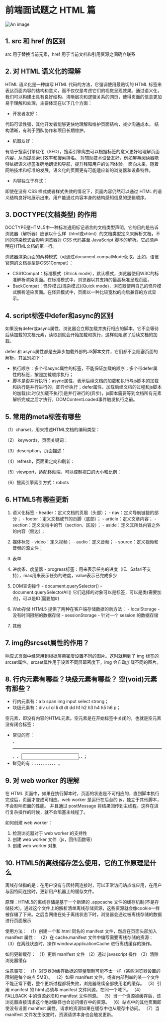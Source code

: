 # 前端面试题之 HTML 篇

![An image](/decorate/practice/html.png)

## 1. src 和 href 的区别

src 用于替换当前元素，href 用于当前文档和引用资源之间确立联系

## 2. 对 HTML 语义化的理解

HTML 语义化是一种编写 HTML 代码的方法，它强调使用最贴切的 HTML 标签来表达页面内容的结构和意义，而不仅仅是考虑它们的视觉呈现效果。通过语义化，我们可以构建出具有良好结构、清晰层次和逻辑关系的网页，使得页面的信息更加易于理解和处理，主要体现在以下几个方面：

- 开发者友好：

代码可读性强，其他开发者能够更快地理解和维护页面结构，减少沟通成本。
结构清晰，有利于团队协作和项目长期维护。

- 机器友好：

有助于搜索引擎优化（SEO），搜索引擎爬虫可以根据标签的意义更好地理解页面内容，从而提高索引效率和搜索排名。
对辅助技术设备友好，例如屏幕阅读器能够依据语义标签准确地朗读和导航，提升残障用户的访问体验。
面向未来，随着网络技术和标准的发展，语义化的页面更有可能适应新的浏览器和设备特性。

- 内容独立于样式：

即使在没有 CSS 样式或者样式失效的情况下，页面内容仍然可以通过 HTML 的语义结构良好地展示出来，用户能通过内容本身的结构感知信息的逻辑顺序。

## 3. DOCTYPE(⽂档类型) 的作⽤

DOCTYPE是HTML5中一种标准通用标记语言的文档类型声明，它的目的是告诉浏览器（解析器）应该以什么样（html或xhtml）的文档类型定义来解析文档，不同的渲染模式会影响浏览器对 CSS 代码甚⾄ JavaScript 脚本的解析。它必须声明在HTML⽂档的第⼀⾏。

浏览器渲染页面的两种模式（可通过document.compatMode获取，比如，语雀官网的文档类型是CSS1Compat）：
- CSS1Compat：标准模式（Strick mode），默认模式，浏览器使用W3C的标准解析渲染页面。在标准模式中，浏览器以其支持的最高标准呈现页面。
- BackCompat：怪异模式(混杂模式)(Quick mode)，浏览器使用自己的怪异模式解析渲染页面。在怪异模式中，页面以一种比较宽松的向后兼容的方式显示。

## 4. script标签中defer和async的区别

如果没有defer或async属性，浏览器会立即加载并执行相应的脚本。它不会等待后续加载的文档元素，读取到就会开始加载和执行，这样就阻塞了后续文档的加载。

defer 和 async属性都是去异步加载外部的JS脚本文件，它们都不会阻塞页面的解析，其区别如下：
- 执行顺序：多个带async属性的标签，不能保证加载的顺序；多个带defer属性的标签，按照加载顺序执行；
- 脚本是否并行执行：async属性，表示后续文档的加载和执行与js脚本的加载和执行是并行进行的，即异步执行；defer属性，加载后续文档的过程和js脚本的加载(此时仅加载不执行)是并行进行的(异步)，js脚本需要等到文档所有元素解析完成之后才执行，DOMContentLoaded事件触发执行之前。

## 5. 常⽤的meta标签有哪些

（1）charset，用来描述HTML文档的编码类型：

（2） keywords，页面关键词：

（3）description，页面描述：

（4）refresh，页面重定向和刷新：

（5）viewport，适配移动端，可以控制视口的大小和比例：

（6）搜索引擎索引方式：robots

## 6. HTML5有哪些更新

  1. 语义化标签
    - header：定义文档的页眉（头部）；
    - nav：定义导航链接的部分；
    - footer：定义文档或节的页脚（底部）；
    - article：定义文章内容；
    - section：定义文档中的节（section、区段）；
    - aside：定义其所处内容之外的内容（侧边）；

  2. 媒体标签
    - video：定义视频；
    - audio：定义音频；
    - source：定义视频和音频的源文件；
  3. 表单
  4. 进度条、度量器
    - progress标签：用来表示任务的进度（IE、Safari不支持），max用来表示任务的进度，value表示已完成多少
  5. DOM查询操作
    - document.querySelector()
    - document.querySelectorAll()
    它们选择的对象可以是标签，可以是类(需要加点)，可以是ID(需要加#)
  6. Web存储
    HTML5 提供了两种在客户端存储数据的新方法：
    - localStorage - 没有时间限制的数据存储
    - sessionStorage - 针对一个 session 的数据存储
  7. 其他

## 7. img的srcset属性的作⽤？

响应式页面中经常用到根据屏幕密度设置不同的图片。这时就用到了 img 标签的srcset属性。srcset属性用于设置不同屏幕密度下，img 会自动加载不同的图片。

## 8.  行内元素有哪些？块级元素有哪些？ 空(void)元素有那些？

- 行内元素有：a b span img input select strong；
- 块级元素有：div ul ol li dl dt dd h1 h2 h3 h4 h5 h6 p；

空元素，即没有内容的HTML元素。空元素是在开始标签中关闭的，也就是空元素没有闭合标签：
- 常见的有：<br>、<hr>、<img>、<input>、<link>、<meta>；
- 鲜见的有：<area>、<base>、<col>、<colgroup>、<command>、<embed>、<keygen>、<param>、<source>、<track>、<wbr>。

## 9. 对 web worker 的理解
在 HTML 页面中，如果在执行脚本时，页面的状态是不可相应的，直到脚本执行完成后，页面才变成可相应。web worker 是运行在后台的 js，独立于其他脚本，不会影响页面的性能。 并且通过 postMessage 将结果回传到主线程。这样在进行复杂操作的时候，就不会阻塞主线程了。 

如何创建 web worker： 
1. 检测浏览器对于 web worker 的支持性 
2. 创建 web worker 文件（js，回传函数等） 
3. 创建 web worker 对象

## 10. HTML5的离线储存怎么使用，它的工作原理是什么
离线存储指的是：在用户没有与因特网连接时，可以正常访问站点或应用，在用户与因特网连接时，更新用户机器上的缓存文件。

原理：HTML5的离线存储是基于一个新建的 .appcache 文件的缓存机制(不是存储技术)，通过这个文件上的解析清单离线存储资源，这些资源就会像cookie一样被存储了下来。之后当网络在处于离线状态下时，浏览器会通过被离线存储的数据进行页面展示

使用方法：
（1）创建一个和 html 同名的 manifest 文件，然后在页面头部加入 manifest 属性：
（2）在 cache.manifest 文件中编写需要离线存储的资源：
（3）在离线状态时，操作 window.applicationCache 进行离线缓存的操作。

如何更新缓存：
 （1）更新 manifest 文件
 （2）通过 javascript 操作
 （3）清除浏览器缓存

注意事项：
 （1）浏览器对缓存数据的容量限制可能不太一样（某些浏览器设置的限制是每个站点 5MB）。
 （2）如果 manifest 文件，或者内部列举的某一个文件不能正常下载，整个更新过程都将失败，浏览器继续全部使用老的缓存。
 （3）引用 manifest 的 html 必须与 manifest 文件同源，在同一个域下。
 （4）FALLBACK 中的资源必须和 manifest 文件同源。
 （5）当一个资源被缓存后，该浏览器直接请求这个绝对路径也会访问缓存中的资源。
 （6）站点中的其他页面即使没有设置 manifest 属性，请求的资源如果在缓存中也从缓存中访问。
 （7）当 manifest 文件发生改变时，资源请求本身也会触发更新。